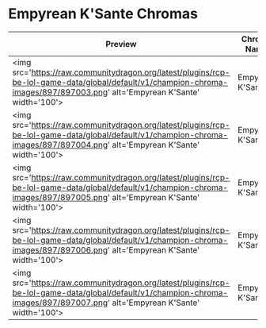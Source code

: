 # Empyrean K'Sante Chromas

| Preview | Chroma Name | Chroma ID |
|---|---|---|
| <img src='https://raw.communitydragon.org/latest/plugins/rcp-be-lol-game-data/global/default/v1/champion-chroma-images/897/897003.png' alt='Empyrean K'Sante' width='100'> | Empyrean K'Sante | 897003 |
| <img src='https://raw.communitydragon.org/latest/plugins/rcp-be-lol-game-data/global/default/v1/champion-chroma-images/897/897004.png' alt='Empyrean K'Sante' width='100'> | Empyrean K'Sante | 897004 |
| <img src='https://raw.communitydragon.org/latest/plugins/rcp-be-lol-game-data/global/default/v1/champion-chroma-images/897/897005.png' alt='Empyrean K'Sante' width='100'> | Empyrean K'Sante | 897005 |
| <img src='https://raw.communitydragon.org/latest/plugins/rcp-be-lol-game-data/global/default/v1/champion-chroma-images/897/897006.png' alt='Empyrean K'Sante' width='100'> | Empyrean K'Sante | 897006 |
| <img src='https://raw.communitydragon.org/latest/plugins/rcp-be-lol-game-data/global/default/v1/champion-chroma-images/897/897007.png' alt='Empyrean K'Sante' width='100'> | Empyrean K'Sante | 897007 |
